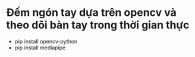 # Đếm ngón tay dựa trên opencv và theo dõi bàn tay trong thời gian thực
- pip install opencv-python
- pip install mediapipe

